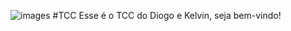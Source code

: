 ![images](https://user-images.githubusercontent.com/82836616/120528100-72f1a980-c3b1-11eb-82a5-7e848e4d4585.png)
#TCC
Esse é o TCC do Diogo e Kelvin, seja bem-vindo!
